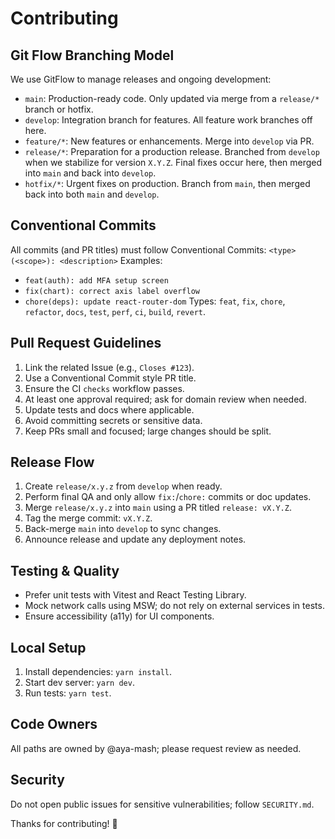 # Contributing

## Git Flow Branching Model
We use GitFlow to manage releases and ongoing development:
- `main`: Production-ready code. Only updated via merge from a `release/*` branch or hotfix.
- `develop`: Integration branch for features. All feature work branches off here.
- `feature/*`: New features or enhancements. Merge into `develop` via PR.
- `release/*`: Preparation for a production release. Branched from `develop` when we stabilize for version `X.Y.Z`. Final fixes occur here, then merged into `main` and back into `develop`.
- `hotfix/*`: Urgent fixes on production. Branch from `main`, then merged back into both `main` and `develop`.

## Conventional Commits
All commits (and PR titles) must follow Conventional Commits:
`<type>(<scope>): <description>`
Examples:
- `feat(auth): add MFA setup screen`
- `fix(chart): correct axis label overflow`
- `chore(deps): update react-router-dom`
Types: `feat`, `fix`, `chore`, `refactor`, `docs`, `test`, `perf`, `ci`, `build`, `revert`.

## Pull Request Guidelines
1. Link the related Issue (e.g., `Closes #123`).
2. Use a Conventional Commit style PR title.
3. Ensure the CI `checks` workflow passes.
4. At least one approval required; ask for domain review when needed.
5. Update tests and docs where applicable.
6. Avoid committing secrets or sensitive data.
7. Keep PRs small and focused; large changes should be split.

## Release Flow
1. Create `release/x.y.z` from `develop` when ready.
2. Perform final QA and only allow `fix:`/`chore:` commits or doc updates.
3. Merge `release/x.y.z` into `main` using a PR titled `release: vX.Y.Z`.
4. Tag the merge commit: `vX.Y.Z`.
5. Back-merge `main` into `develop` to sync changes.
6. Announce release and update any deployment notes.

## Testing & Quality
- Prefer unit tests with Vitest and React Testing Library.
- Mock network calls using MSW; do not rely on external services in tests.
- Ensure accessibility (a11y) for UI components.

## Local Setup
1. Install dependencies: `yarn install`.
2. Start dev server: `yarn dev`.
3. Run tests: `yarn test`.

## Code Owners
All paths are owned by @aya-mash; please request review as needed.

## Security
Do not open public issues for sensitive vulnerabilities; follow `SECURITY.md`.

Thanks for contributing! 🎉
